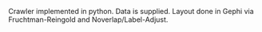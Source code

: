 Crawler implemented in python. Data is supplied.
Layout done in Gephi via Fruchtman-Reingold and Noverlap/Label-Adjust.